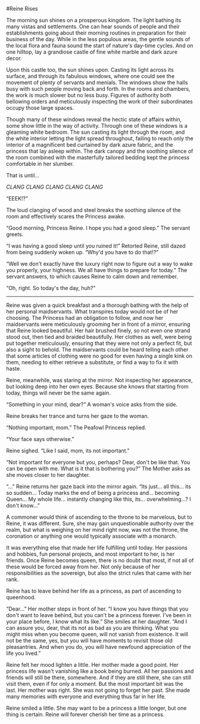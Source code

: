 #Reine Rises

The morning sun shines on a prosperous kingdom. The light bathing its many vistas and settlements. One can hear sounds of people and their establishments going about their morning routines in preparation for their business of the day. While in the less populous areas, the gentle sounds of the local flora and fauna sound the start of nature's day-time cycles. And on one hilltop, lay a grandiose castle of fine white marble and dark azure decor. 

Upon this castle too, the sun shines upon. Casting its light across its surface, and through its fabulous windows, where one could see the movement of plenty of servants and menials. The windows show the halls busy with such people moving back and forth. In the rooms and chambers, the work is much slower but no less busy. Figures of authority both bellowing orders and meticulously inspecting the work of their subordinates occupy those large spaces.

Though many of these windows reveal the hectic state of affairs within, some show little in the way of activity. Through one of these windows is a gleaming white bedroom. The sun casting its light through the room, and the white interior letting the light spread throughout, failing to reach only the interior of a magnificent bed curtained by dark azure fabric, and the princess that lay asleep within. The dark canopy and the soothing silence of the room combined with the masterfully tailored bedding kept the princess comfortable in her slumber.

That is until...

*CLANG CLANG CLANG CLANG CLANG*

“EEEK!?”

The loud clanging of wood and steel breaks the soothing silence of the room and effectively scares the Princess awake.

“Good morning, Princess Reine. I hope you had a good sleep.” The servant greets.

“I was having a good sleep until you ruined it!” Retorted Reine, still dazed from being suddenly woken up. “Why'd you have to do that!?”

“Well we don't exactly have the luxury right now to figure out a way to wake you properly, your highness. We all have things to prepare for today.” The servant answers, to which causes Reine to calm down and remember.

“Oh, right. So today's the day, huh?”

------

Reine was given a quick breakfast and a thorough bathing with the help of her personal maidservants. What transpires today would not be of her choosing. The Princess had an obligation to follow, and now her maidservants were meticulously grooming her in front of a mirror, ensuring that Reine looked beautiful. Her hair brushed finely, so not even one strand stood out, then tied and braided beautifully. Her clothes as well, were being put together meticulously, ensuring that they were not only a perfect fit, but also a sight to behold. The maidservants could be heard telling each other that some articles of clothing were no good for even having a single kink on them, needing to either retrieve a substitute, or find a way to fix it with haste.

Reine, meanwhile, was staring at the mirror. Not inspecting her appearance, but looking deep into her own eyes. Because she knows that starting from today, things will never be the same again.

“Something in your mind, dear?” A woman's voice asks from the side.

Reine breaks her trance and turns her gaze to the woman.

“Nothing important, mom.” The Peafowl Princess replied. 

“Your face says otherwise.”

Reine sighed. “Like I said, mom, its not important.”

“Not important for everyone but you, perhaps? Dear, don't be like that. You can be open with me. What is it that is bothering you?” The Mother asks as she moves closer to her daughter.

“...” Reine returns her gaze back into the mirror again. “Its just... all this... its so sudden... Today marks the end of being a princess and... becoming Queen... My whole life... instantly changing like this, its... overwhelming...? I don't know...” 

A commoner would think of ascending to the throne to be marvelous, but to Reine, it was different. Sure, she may gain unquestionable authority over the realm, but what is weighing on her mind right now, was not the throne, the coronation or anything one would typically associate with a monarch.

It was everything else that made her life fulfilling until today. Her passions and hobbies, fun personal projects, and most important to her, is her friends. Once Reine becomes queen, there is no doubt that most, if not all of these would be forced away from her. Not only because of her responsibilities as the sovereign, but also the strict rules that came with her rank.

Reine has to leave behind her life as a princess, as part of ascending to queenhood.

“Dear...” Her mother steps in front of her. “I know you have things that you don't want to leave behind, but you can't be a princess forever. I've been in your place before, I know what its like.” She smiles at her daughter. “And I can assure you, dear, that its not as bad as you are thinking. What you might miss when you become queen, will not vanish from existence. It will not be the same, yes, but you will have moments to revisit those old pleasantries. And when you do, you will have newfound appreciation of the life you lived.”

Reine felt her mood lighten a little. Her mother made a good point. Her princess life wasn't vanishing like a book being burned. All her passions and friends will still be there, somewhere. And if they are still there, she can still visit them, even if for only a moment. But the most important bit was the last. Her mother was right. She was not going to forget her past. She made many memories with everyone and everything thus far in her life.

Reine smiled a little. She may want to be a princess a little longer, but one thing is certain. Reine will forever cherish her time as a princess.